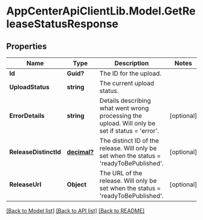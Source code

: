 # AppCenterApiClientLib.Model.GetReleaseStatusResponse
## Properties

Name | Type | Description | Notes
------------ | ------------- | ------------- | -------------
**Id** | **Guid?** | The ID for the upload. | 
**UploadStatus** | **string** | The current upload status. | 
**ErrorDetails** | **string** | Details describing what went wrong processing the upload. Will only be set if status &#x3D; &#x27;error&#x27;. | [optional] 
**ReleaseDistinctId** | [**decimal?**](BigDecimal.md) | The distinct ID of the release. Will only be set when the status &#x3D; &#x27;readyToBePublished&#x27;. | [optional] 
**ReleaseUrl** | **Object** | The URL of the release. Will only be set when the status &#x3D; &#x27;readyToBePublished&#x27;. | [optional] 

[[Back to Model list]](../README.md#documentation-for-models) [[Back to API list]](../README.md#documentation-for-api-endpoints) [[Back to README]](../README.md)

